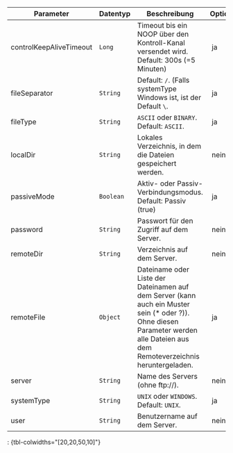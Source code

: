 Parameter | Datentyp | Beschreibung | Optional
----------|----------|-------------|-------------
controlKeepAliveTimeout | `Long` | Timeout bis ein NOOP über den Kontroll-Kanal versendet wird. Default: 300s (=5 Minuten) | ja
fileSeparator | `String` | Default: `/`. (Falls systemType Windows ist, ist der Default `\`. | ja
fileType | `String` | `ASCII` oder `BINARY`. Default: `ASCII`. | ja
localDir | `String` | Lokales Verzeichnis, in dem die Dateien gespeichert werden. | nein
passiveMode | `Boolean` | Aktiv- oder Passiv-Verbindungsmodus. Default: Passiv (true) | ja
password | `String` | Passwort für den Zugriff auf dem Server. | nein
remoteDir | `String` | Verzeichnis auf dem Server. | nein
remoteFile | `Object` | Dateiname oder Liste der Dateinamen auf dem Server (kann auch ein Muster sein (* oder ?)). Ohne diesen Parameter werden alle Dateien aus dem Remoteverzeichnis heruntergeladen. | ja
server | `String` | Name des Servers (ohne ftp://). | nein
systemType | `String` | `UNIX` oder `WINDOWS`. Default: `UNIX`. | ja
user | `String` | Benutzername auf dem Server. | nein
: {tbl-colwidths="[20,20,50,10]"}
